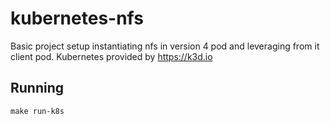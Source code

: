 # kubernetes-nfs
Basic project setup instantiating nfs in version 4 pod and leveraging from it client pod. Kubernetes provided by https://k3d.io

## Running
``make run-k8s``
